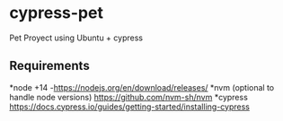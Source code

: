 # cypress-pet

Pet Proyect using Ubuntu + cypress 

## Requirements 
*node +14 -https://nodejs.org/en/download/releases/ 
*nvm (optional to handle node versions) https://github.com/nvm-sh/nvm 
*cypress  https://docs.cypress.io/guides/getting-started/installing-cypress
